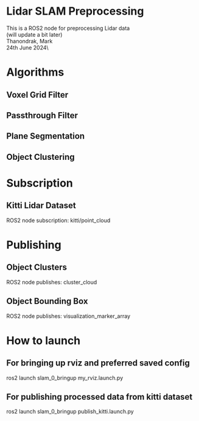 # Lidar SLAM Preprocessing
This is a ROS2 node for preprocessing Lidar data\
(will update a bit later)\
Thanondrak, Mark\
24th June 2024\
# Algorithms
## Voxel Grid Filter
## Passthrough Filter
## Plane Segmentation
## Object Clustering
# Subscription
## Kitti Lidar Dataset
ROS2 node subscription: kitti/point_cloud
# Publishing
## Object Clusters
ROS2 node publishes: cluster_cloud
## Object Bounding Box
ROS2 node publishes: visualization_marker_array
# How to launch
## For bringing up rviz and preferred saved config 
ros2 launch slam_0_bringup my_rviz.launch.py 
## For publishing processed data from kitti dataset
ros2 launch slam_0_bringup publish_kitti.launch.py 
